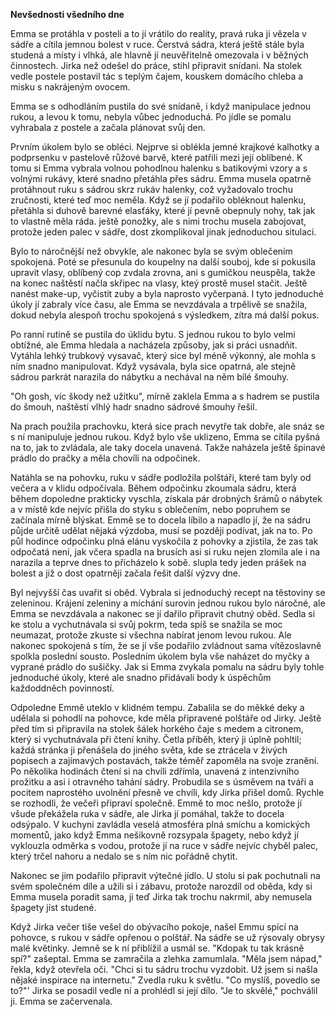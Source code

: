 **Nevšednosti všedního dne**

Emma se protáhla v posteli a to jí vrátilo do reality, pravá ruka ji vězela v sádře a cítila jemnou bolest v ruce. Čerstvá sádra, která ještě stále byla studená a místy i vlhká, ale hlavně jí neuvěřitelně omezovala i v běžných činnostech. Jirka než odešel do práce, stihl připravit snídani. Na stolek vedle postele postavil tác s teplým čajem, kouskem domácího chleba a misku s nakrájeným ovocem.

Emma se s odhodláním pustila do své snídaně, i když manipulace jednou rukou, a levou k tomu, nebyla vůbec jednoduchá. Po jídle se pomalu vyhrabala z postele a začala plánovat svůj den.

Prvním úkolem bylo se obléci. Nejprve si oblékla jemné krajkové kalhotky a podprsenku v pastelově růžové barvě, které patřili mezi její oblíbené. K tomu si Emma vybrala volnou pohodlnou halenku s batikovými vzory a s volnými rukávy, které snadno přetáhla přes sádru. Emma musela opatrně protáhnout ruku s sádrou skrz rukáv halenky, což vyžadovalo trochu zručnosti, které teď moc neměla. Když se jí podařilo obléknout halenku, přetáhla si duhově barevné elasťáky, které jí pevně obepnuly nohy, tak jak to vlastně měla ráda. ještě ponožky, ale s nimi trochu musela zabojovat, protože jeden palec v sádře, dost zkomplikoval jinak jednoduchou situlaci.

Bylo to náročnější než obvykle, ale nakonec byla se svým oblečením spokojená. Poté se přesunula do koupelny na další souboj, kde si pokusila upravit vlasy, oblíbený cop zvdala zrovna, ani s gumičkou neuspěla, takže na konec naštěstí načla skřipec na vlasy, kteý prostě musel stačit. Ještě nanést make-up, vyčistit zuby a byla naprosto vyčerpaná. I tyto jednoduché úkoly jí zabraly více času, ale Emma se nevzdávala a trpělivě se snažila, dokud nebyla alespoň trochu spokojená s výsledkem, zítra má další pokus.

Po ranní rutině se pustila do úklidu bytu. S jednou rukou to bylo velmi obtížné, ale Emma hledala a nacházela způsoby, jak si práci usnadňit. Vytáhla lehký trubkový vysavač, který sice byl méně výkonný, ale mohla s ním snadno manipulovat. Když vysávala, byla sice opatrná, ale stejně sádrou parkrát narazila do nábytku a nechával na něm bílé šmouhy.

"Oh gosh, víc škody než užitku", mírně zaklela Emma a s hadrem se pustila do šmouh, naštěstí vlhlý hadr snadno sádrové šmouhy řešil.

Na prach použila prachovku, která sice prach nevytře tak dobře, ale snáz se s ní manipuluje jednou rukou. Když bylo vše uklizeno, Emma se cítila pyšná na to, jak to zvládala, ale taky docela unavená. Takže naházela ještě špinavé prádlo do pračky a měla chovíli na odpočinek.

Natáhla se na pohovku, ruku v sádře podložila polštáři, které tam byly od večera a v klidu odpočívala. Během odpočinku zkoumala sádru, která během dopoledne prakticky vyschla, získala pár drobných šrámů o nábytek a v místě kde nejvíc přišla do styku s oblečením, nebo popruhem se začínala mírně blýskat. Emmě se to docela líbilo a napadlo jí, že na sádru půjde určitě udělat nějaká výzdoba, musí se později podívat, jak na to.
Po půl hodince odpočinku plná elánu vyskočila z pohovky a zjistila, že zas tak odpočatá není, jak včera spadla na brusích asi si ruku nejen zlomila ale i na narazila a teprve dnes to přicházelo k sobě. slupla tedy jeden prášek na bolest a již o dost opatrněji začala řešit další výzvy dne.

Byl nejvyšší čas uvařit si oběd. Vybrala si jednoduchý recept na těstoviny se zeleninou. Krájení zeleniny a míchání surovin jednou rukou bylo náročné, ale Emma se nevzdávala a nakonec se jí dařilo připravit chutný oběd. 
Sedla si ke stolu a vychutnávala si svůj pokrm, teda spíš se snažila se moc neumazat, protože zkuste si všechna nabírat jenom levou rukou. Ale nakonec spokojená s tím, že se jí vše podařilo zvládnout sama vítězoslavně spolkla poslední sousto.
Posledním úkolem byla vše naházet do myčky a vyprané prádlo do sušičky. Jak si Emma zvykala pomalu na sádru byly tohle jednoduché úkoly, které ale snadno přidávali body k úspěchům každoddněch povinností.

Odpoledne Emmě uteklo v klidném tempu. Zabalila se do měkké deky a udělala si pohodlí na pohovce, kde měla připravené polštáře od Jirky. Ještě před tím si připravila na stolek šálek horkého čaje s medem a citronem, který si vychutnávala při čtení knihy. Četla příběh, který ji úplně pohltil; každá stránka ji přenášela do jiného světa, kde se ztrácela v živých popisech a zajímavých postavách, takže téměř zapoměla na svoje zranění. Po několika hodinách čtení si na chvíli zdřímla, unavená z intenzivního prožitku a asi i otravného tahání sádry. 
Probudila se s úsměvem na tváři a pocitem naprostého uvolnění přesně ve chvíli, kdy Jirka přišel domů.
Rychle se rozhodli, že večeři připraví společně. Emmě to moc nešlo, protože jí všude překážela ruka v sádře, ale Jirka jí pomáhal, takže to docela odsýpalo. V kuchyni zavládla veselá atmosféra plná smíchu a komických momentů, jako když Emma nešikovně rozsypala špagety, nebo když jí vyklouzla odměrka s vodou, protože jí na ruce v sádře nejvíc chyběl palec, který trčel nahoru a nedalo se s ním nic pořádně chytit.

Nakonec se jim podařilo připravit výtečné jídlo. U stolu si pak pochutnali na svém společném díle a užili si i zábavu, protože narozdíl od oběda, kdy si Emma musela poradit sama, ji teď Jirka tak trochu nakrmil, aby nemusela špagety jíst studené.

Když Jirka večer tiše vešel do obývacího pokoje, našel Emmu spící na pohovce, s rukou v sádře opřenou o polštář. Na sádře se už rýsovaly obrysy malé květinky. Jemně se k ní přiblížil a usmál se. "Kdopak tu tak krásně spí?" zašeptal. Emma se zamračila a zlehka zamumlala. "Měla jsem nápad," řekla, když otevřela oči. "Chci si tu sádru trochu vyzdobit. Už jsem si našla nějaké inspirace na internetu." Zvedla ruku k světlu. "Co myslíš, povedlo se to?"' Jirka se posadil vedle ní a prohlédl si její dílo. "Je to skvělé," pochválil ji. Emma se začervenala.
